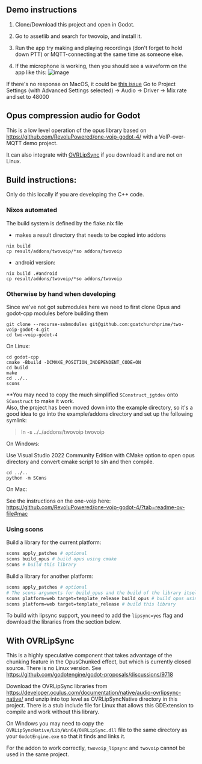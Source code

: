 ## Demo instructions
1. Clone/Download this project and open in Godot.
2. Go to assetlib and search for twovoip, and install it.
3. Run the app try making and playing recordings (don't forget to hold down PTT) or MQTT-connecting at the same time as someone else.

4. If the microphone is working, then you should see a waveform on the app like this:
![image](https://github.com/user-attachments/assets/6571635a-a134-4efb-862b-9e62f04854d6)

If there's no response on MacOS, it could be [this issue](https://github.com/quellus/GDTuber/issues/76)  Go to Project Settings (with Advanced Settings selected) -> Audio -> Driver -> Mix rate and set to 48000


## Opus compression audio for Godot

This is a low level operation of the opus library based on https://github.com/RevoluPowered/one-voip-godot-4/
with a VoIP-over-MQTT demo project.  

It can also integrate with [OVRLipSync](https://developer.oculus.com/documentation/native/audio-ovrlipsync-native/) 
if you download it and are not on Linux.

## Build instructions:

Only do this locally if you are developing the C++ code.

### Nixos automated

The build system is defined by the flake.nix file

 * makes a result directory that needs to be copied into addons

```
nix build
cp result/addons/twovoip/*so addons/twovoip
```

 * android version:

```
nix build .#android
cp result/addons/twovoip/*so addons/twovoip
```

### Otherwise by hand when developing

Since we've not got submodules here we need to
first clone Opus and godot-cpp modules before building them

```
git clone --recurse-submodules git@github.com:goatchurchprime/two-voip-godot-4.git
cd two-voip-godot-4
```

On Linux:

```
cd godot-cpp
cmake -Bbuild -DCMAKE_POSITION_INDEPENDENT_CODE=ON
cd build
make
cd ../..
scons
```

**You may need to copy the much simplified `SConstruct_jgtdev` onto `SConstruct` to make it work.  
Also, the project has been moved down into the example directory, so it's a good idea to go 
into the example/addons directory and set up the following symlink:
> ln -s ../../addons/twovoip twovoip


On Windows:

Use Visual Studio 2022 Community Edition with CMake option to open opus
directory and convert cmake script to sln and then compile.

```
cd ../..
python -m SCons
```
On Mac:

See the instructions on the one-voip here: https://github.com/RevoluPowered/one-voip-godot-4/?tab=readme-ov-file#mac

### Using scons

Build a library for the current platform:

```bash
scons apply_patches # optional
scons build_opus # build opus using cmake
scons # build this library
```

Build a library for another platform:

```bash
scons apply_patches # optional
# The scons arguments for build_opus and the build of the library itself must match!
scons platform=web target=template_release build_opus # build opus using cmake
scons platform=web target=template_release # build this library
```

To build with lipsync support, you need to add the `lipsync=yes` flag and download the libraries from the section below.

## With OVRLipSync

This is a highly speculative component that takes advantage of the chunking feature in the OpusChunked effect,
but which is currently closed source.  There is no Linux version.
See https://github.com/godotengine/godot-proposals/discussions/9718

Download the OVRLipSync libraries from https://developer.oculus.com/documentation/native/audio-ovrlipsync-native/
and unzip into top level as OVRLipSyncNative directory in this project.  There is a stub include file
for Linux that allows this GDExtension to compile and work without this library.

On Windows you may need to copy the `OVRLipSyncNative/Lib/Win64/OVRLipSync.dll` file to the same directory
as your `GodotEngine.exe` so that it finds and links it.

For the addon to work correctly, `twovoip_lipsync` and `twovoip` cannot be used in the same project.
